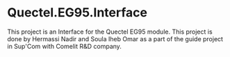 # Quectel.EG95.Interface
This project is an Interface for the Quectel EG95 module.
This project is done by Hermassi Nadir and Soula Iheb Omar as a part of the guide project in Sup'Com with Comelit R&D company. 
